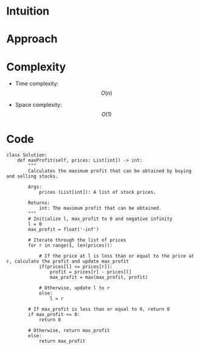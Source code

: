 # Intuition

<!-- Describe your first thoughts on how to solve this problem. -->

# Approach

<!-- Describe your approach to solving the problem. -->

# Complexity

- Time complexity: $$O(n)$$
<!-- Add your time complexity here, e.g. $$O(n)$$ -->

- Space complexity: $$O(1)$$
<!-- Add your space complexity here, e.g. $$O(n)$$ -->

# Code

```
class Solution:
    def maxProfit(self, prices: List[int]) -> int:
        """
        Calculates the maximum profit that can be obtained by buying and selling stocks.

        Args:
            prices (List[int]): A list of stock prices.

        Returns:
            int: The maximum profit that can be obtained.
        """
        # Initialize l, max_profit to 0 and negative infinity
        l = 0
        max_profit = float('-inf')

        # Iterate through the list of prices
        for r in range(1, len(prices)):

            # If the price at l is less than or equal to the price at r, calculate the profit and update max_profit
            if(prices[l] <= prices[r]):
                profit = prices[r] - prices[l]
                max_profit = max(max_profit, profit)

            # Otherwise, update l to r
            else:
                l = r

        # If max_profit is less than or equal to 0, return 0
        if max_profit <= 0:
            return 0

        # Otherwise, return max_profit
        else:
            return max_profit
```
